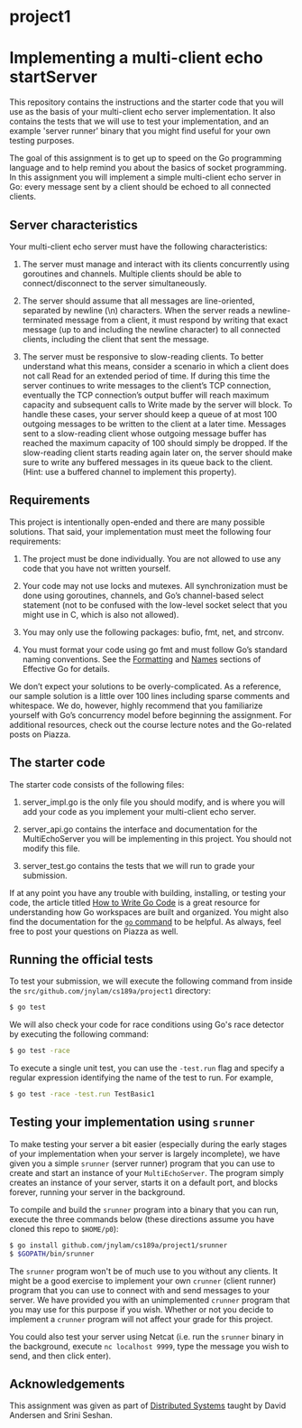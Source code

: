 project1
========
# Implementing a multi-client echo startServer

This repository contains the instructions and the starter code that you will use as the basis of your multi-client echo server implementation. It also contains the tests that we will use to test your implementation, and an example 'server runner' binary that you might find useful for your own testing purposes.

The goal of this assignment is to get up to speed on the Go programming language and to help remind you about the basics of socket programming. In this assignment you will implement a simple multi-client echo server in Go: every message sent by a client should be echoed to all connected clients.

## Server characteristics

Your multi-client echo server must have the following characteristics:

1. The server must manage and interact with its clients concurrently using goroutines and channels. Multiple clients should be able to connect/disconnect to the server simultaneously.

2. The server should assume that all messages are line-oriented, separated by newline (\n) characters. When the server reads a newline-terminated message from a client, it must respond by writing that exact message (up to and including the newline character) to all connected clients, including the client that sent the message.

3. The server must be responsive to slow-reading clients. To better understand what this means, consider a scenario in which a client does not call Read for an extended period of time. If during this time the server continues to write messages to the client’s TCP connection, eventually the TCP connection’s output buffer will reach maximum capacity and subsequent calls to Write made by the server will block.
To handle these cases, your server should keep a queue of at most 100 outgoing messages to be written to the client at a later time. Messages sent to a slow-reading client whose outgoing message buffer has reached the maximum capacity of 100 should simply be dropped. If the slow-reading client starts reading again later on, the server should make sure to write any buffered messages in its queue back to the client. (Hint: use a buffered channel to implement this property).

## Requirements

This project is intentionally open-ended and there are many possible solutions. That said, your implementation must meet the following four requirements:

1. The project must be done individually. You are not allowed to use any code that you have not written yourself.

2. Your code may not use locks and mutexes. All synchronization must be done using goroutines, channels, and Go’s channel-based select statement (not to be confused with the low-level socket select that you might use in C, which is also not allowed).

3. You may only use the following packages: bufio, fmt, net, and strconv.

4. You must format your code using go fmt and must follow Go’s standard naming conventions. See the [Formatting](https://golang.org/doc/effective_go.html#formatting) and [Names](https://golang.org/doc/effective_go.html#names) sections of Effective Go for details.

We don’t expect your solutions to be overly-complicated. As a reference, our sample solution is a little over 100 lines including sparse comments and whitespace. We do, however, highly recommend that you familiarize yourself with Go’s concurrency model before beginning the assignment. For additional resources, check out the course lecture notes and the Go-related posts on Piazza.

## The starter code

The starter code consists of the following files:

1. server_impl.go is the only file you should modify, and is where you will add your code as you implement your multi-client echo server.

2. server_api.go contains the interface and documentation for the MultiEchoServer you will be implementing in this project. You should not modify this file.

3. server_test.go contains the tests that we will run to grade your submission.

If at any point you have any trouble with building, installing, or testing your code, the article
titled [How to Write Go Code](http://golang.org/doc/code.html) is a great resource for understanding
how Go workspaces are built and organized. You might also find the documentation for the
[`go` command](http://golang.org/cmd/go/) to be helpful. As always, feel free to post your questions
on Piazza as well.

## Running the official tests

To test your submission, we will execute the following command from inside the
`src/github.com/jnylam/cs189a/project1` directory:

```sh
$ go test
```

We will also check your code for race conditions using Go's race detector by executing
the following command:

```sh
$ go test -race
```

To execute a single unit test, you can use the `-test.run` flag and specify a regular expression
identifying the name of the test to run. For example,

```sh
$ go test -race -test.run TestBasic1
```

## Testing your implementation using `srunner`

To make testing your server a bit easier (especially during the early stages of your implementation
when your server is largely incomplete), we have given you a simple `srunner` (server runner)
program that you can use to create and start an instance of your `MultiEchoServer`. The program
simply creates an instance of your server, starts it on a default port, and blocks forever,
running your server in the background.

To compile and build the `srunner` program into a binary that you can run, execute the three
commands below (these directions assume you have cloned this repo to `$HOME/p0`):

```bash
$ go install github.com/jnylam/cs189a/project1/srunner
$ $GOPATH/bin/srunner
```

The `srunner` program won't be of much use to you without any clients. It might be a good exercise
to implement your own `crunner` (client runner) program that you can use to connect with and send
messages to your server. We have provided you with an unimplemented `crunner` program that you may
use for this purpose if you wish. Whether or not you decide to implement a `crunner` program will not
affect your grade for this project.

You could also test your server using Netcat (i.e. run the `srunner`
binary in the background, execute `nc localhost 9999`, type the message you wish to send, and then
click enter).

## Acknowledgements

This assignment was given as part of [Distributed Systems](http://www.cs.cmu.edu/~dga/15-440/S14/index.html) taught by David Andersen and Srini Seshan.
